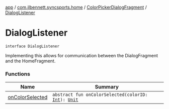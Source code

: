 [app](../../../index.md) / [com.jlbennett.syncsports.home](../../index.md) / [ColorPickerDialogFragment](../index.md) / [DialogListener](./index.md)

# DialogListener

`interface DialogListener`

Implementing this allows for communication between the DialogFragment and the HomeFragment.

### Functions

| Name | Summary |
|---|---|
| [onColorSelected](on-color-selected.md) | `abstract fun onColorSelected(colorID: `[`Int`](https://kotlinlang.org/api/latest/jvm/stdlib/kotlin/-int/index.html)`): `[`Unit`](https://kotlinlang.org/api/latest/jvm/stdlib/kotlin/-unit/index.html) |
